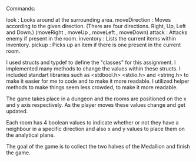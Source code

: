 Commands:

look    : Looks around at the surrounding area.
moveDirection    : Moves according to the given direction. (There are four directions. Right, Up, Left and Down.)
                                                           (moveRight , moveUp , moveLeft , moveDown)
attack    : Attacks enemy if present in the room.
inventory    : Lists the current items within inventory.
pickup    : Picks up an item if there is one present in the current room.

I used structs and typdef to define the "classes" for this assignment.
I implemented many methods to change the values within these structs.
I included standart libraries such as <stdbool.h> <stdio.h> and <string.h> to make it easier for me to code and to make it more readable.
I utilized helper methods to make things seem less crowded, to make it more readable.

The game takes place in a dungeon and the rooms are positioned on the x and y axis respectively.
As the player moves these values change and get updated.

Each room has 4 boolean values to indicate whether or not they have a neighbour in a specific direction and also x and y values to place them
on the analytical plane.

The goal of the game is to collect the two halves of the Medallion and finish the game.
